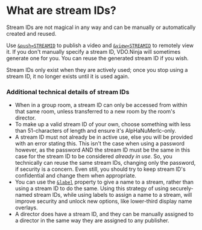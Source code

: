 # What are stream IDs?

Stream IDs are not magical in any way and can be manually or automatically created and reused.

Use [`&push=STREAMID`](../source-settings/push.md) to publish a video and [`&view=STREAMID`](../advanced-settings/view-parameters/view.md) to remotely view it. If you don't manually specify a stream ID, VDO.Ninja will sometimes generate one for you. You can reuse the generated stream ID if you wish.

Stream IDs only exist when they are actively used; once you stop using a stream ID, it no longer exists until it is used again.

### Additional technical details of stream IDs

* When in a group room, a stream ID can only be accessed from within that same room, unless transferred to a new room by the room's director.
* To make up a valid stream ID of your own, choose something with less than 51-characters of length and ensure it's AlpHaNuMerIc-only.
* A stream ID must not already be in active use, else you will be provided with an error stating this. This isn't the case when using a password however, as the password AND the stream ID must be the same in this case for the stream ID to be considered _already in use_. So, you technically can reuse the same stream IDs, changing only the password, if security is a concern. Even still, you should try to keep stream ID's confidential and change them when appropriate.
* You can use the [`&label`](../general-settings/label.md) property to give a name to a stream, rather than using a stream ID to do the same. Using this strategy of using securely-named stream IDs, while using labels to assign a name to a stream, will improve security and unlock new options, like lower-third display name overlays.
* A director does have a stream ID, and they can be manually assigned to a director in the same way they are assigned to any publisher.
